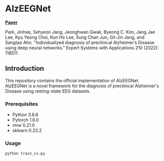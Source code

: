 # AlzEEGNet

[**Paper**](https://www.sciencedirect.com/science/article/pii/S0957417422015913)

Park, Jinhee, Sehyeon Jang, Jeonghwan Gwak, Byeong C. Kim, Jang Jae Lee, Kyu Yeong Choi, Kun Ho Lee, Sung Chan Jun, Gil-Jin Jang, and Sangtae Ahn. "Individualized diagnosis of preclinical Alzheimer’s Disease using deep neural networks." Expert Systems with Applications 210 (2022): 118511.

## Introduction
This repository contains the official implementation of AlzEEGNet.
AlzEEGNet is a novel framework for the diagnosis of preclinical Alzheimer's Disease using resting-state EEG datasets.

### Prerequisites

- Python 3.8.6
- Pytorch 1.6.0
- mne 0.21.0
- sklearn 0.23.2

### Usage
```
python train_cv.py
```
